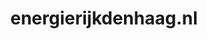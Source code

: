 ---
layout: post
title:  "energierijkdenhaag.nl"
internal_url:  "/data/energierijkdenhaag.nl.html"
categories: dutchgov
---